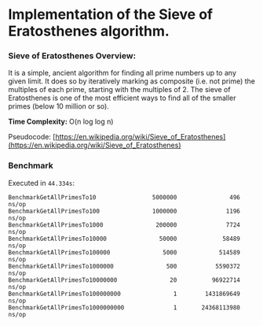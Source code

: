 # Implementation of the Sieve of Eratosthenes algorithm.

### Sieve of Eratosthenes Overview:

It is a simple, ancient algorithm for finding all prime numbers
up to any given limit. It does so by iteratively marking as composite (i.e. not prime)
the multiples of each prime, starting with the multiples of 2.
The sieve of Eratosthenes is one of the most efficient ways
to find all of the smaller primes (below 10 million or so).

**Time Complexity:** O(n log log n)

Pseudocode: [https://en.wikipedia.org/wiki/Sieve_of_Eratosthenes](https://en.wikipedia.org/wiki/Sieve_of_Eratosthenes)

### Benchmark

Executed in ```44.334s```:

```
BenchmarkGetAllPrimesTo10                5000000               496 ns/op
BenchmarkGetAllPrimesTo100               1000000              1196 ns/op
BenchmarkGetAllPrimesTo1000               200000              7724 ns/op
BenchmarkGetAllPrimesTo10000               50000             58489 ns/op
BenchmarkGetAllPrimesTo100000               5000            514589 ns/op
BenchmarkGetAllPrimesTo1000000               500           5590372 ns/op
BenchmarkGetAllPrimesTo10000000               20          96922714 ns/op
BenchmarkGetAllPrimesTo100000000               1        1431869649 ns/op
BenchmarkGetAllPrimesTo1000000000              1       24368113980 ns/op
```

